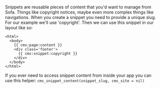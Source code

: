 Snippets are reusable pieces of content that you'd want to manage from Sofa. Things like copyright notices, maybe even more complex things like navigations. When you create a snippet you need to provide a unique slug. For our example we'll use 'copyright'. Then we can use this snippet in our layout like so:

    <html>
      <body>
        {{ cms:page:content }}
        <div class='footer'>
          {{ cms:snippet:copyright }}
        </div>
      </body>
    </html>
    
If you ever need to access snippet content from inside your app you can use this helper: `cms_snippet_content(snippet_slug, cms_site = nil)`